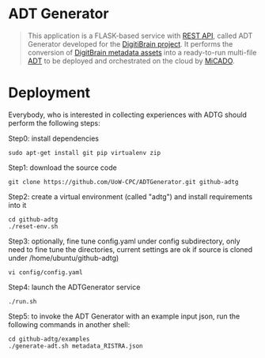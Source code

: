 # ADT Generator
> This application is a FLASK-based service with [REST API](https://docs.google.com/document/d/17BnZmhsPvmcwem9EyXSTUissXRAz9NW3ornpWKea3qc), called ADT Generator developed for the [DigitiBrain project](https://digitbrain.eu/). It performs the conversion of [DigitBrain metadata assets](https://digitbrain.github.io/deployment/) into a ready-to-run multi-file [ADT](https://micado-scale.readthedocs.io/en/latest/application_description.html) to be deployed and orchestrated on the cloud by [MiCADO](https://micado-scale.readthedocs.io).

# Deployment

Everybody, who is interested in collecting experiences with ADTG should perform the following steps:

Step0: install dependencies
```
sudo apt-get install git pip virtualenv zip
```
Step1: download the source code
```
git clone https://github.com/UoW-CPC/ADTGenerator.git github-adtg
```
Step2: create a virtual environment (called "adtg") and install requirements into it
```
cd github-adtg
./reset-env.sh
```
Step3: optionally, fine tune config.yaml under config subdirectory, only need to fine tune the directories, current settings are ok if source is cloned under /home/ubuntu/github-adtg)
```
vi config/config.yaml
```
Step4: launch the ADTGenerator service 
```
./run.sh
```
Step5: to invoke the ADT Generator with an example input json, run the following commands in another shell:
```
cd github-adtg/examples
./generate-adt.sh metadata_RISTRA.json
```
